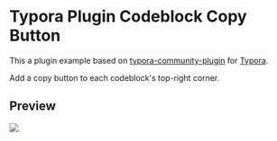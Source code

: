 # Typora Plugin Codeblock Copy Button

This a plugin example based on [typora-community-plugin](https://github.com/typora-community-plugin/typora-community-plugin) for [Typora](https://typora.io).

Add a copy button to each codeblock's top-right corner.

## Preview

![](https://fastly.jsdelivr.net/gh/typora-community-plugin/typora-plugin-codeblock-copy-button@latest/docs/assets/base.jpg)
